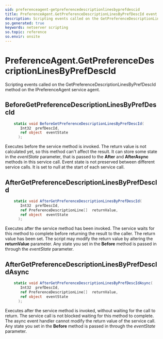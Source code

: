 ```yaml
---
uid: preferenceagent-getpreferencedescriptionlinesbyprefdescid
title: PreferenceAgent.GetPreferenceDescriptionLinesByPrefDescId event method
description: Scripting events called on the GetPreferenceDescriptionLinesByPrefDescId method on the PreferenceAgent service agent.
so.generated: true
keywords: netserver scripting
so.topic: reference
so.envir: onsite
---
```

# PreferenceAgent.GetPreferenceDescriptionLinesByPrefDescId

Scripting events called on the <see cref='M:IPreferenceAgent.GetPreferenceDescriptionLinesByPrefDescId'>GetPreferenceDescriptionLinesByPrefDescId</see> method on the <see cref='IPreferenceAgent'>IPreferenceAgent</see>  service agent.

## BeforeGetPreferenceDescriptionLinesByPrefDescId
```cs
    static void BeforeGetPreferenceDescriptionLinesByPrefDescId(
       Int32  prefDescId,
       ref object  eventState
      );
```
Executes before the service method is invoked.
The return value is not calculated yet, so this method can't affect the result.
It can store some state in the *eventState* parameter, that is passed to the **After** and **AfterAsync** methods in this service call.
Event state is not preserved between different service calls. It is set to null at the start of each service call.
## AfterGetPreferenceDescriptionLinesByPrefDescId
```cs
    static void AfterGetPreferenceDescriptionLinesByPrefDescId(
       Int32  prefDescId,
       ref PreferenceDescriptionLine[]  returnValue,
       ref object  eventState
      );
```
Executes after the service method has been invoked. The service waits for this method to complete before returning the result to the caller.
The return value has been set. The script may modify the return value by altering the **returnValue** parameter.
Any state you set in the **Before** method is passed in through the *eventState* parameter.
## AfterGetPreferenceDescriptionLinesByPrefDescIdAsync
```cs
    static void AfterGetPreferenceDescriptionLinesByPrefDescIdAsync(
       Int32  prefDescId,
       ref PreferenceDescriptionLine[]  returnValue,
       ref object  eventState
      );
```
Executes after the service method is invoked, without waiting for the call to return.
The service call is not blocked waiting for this method to complete.
The async event handler cannot modify the return value of the service call.
Any state you set in the **Before** method is passed in through the *eventState* parameter.


